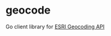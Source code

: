 # geocode
Go client library for [ESRI Geocoding API](https://developers.arcgis.com/documentation/mapping-apis-and-services/search/)
